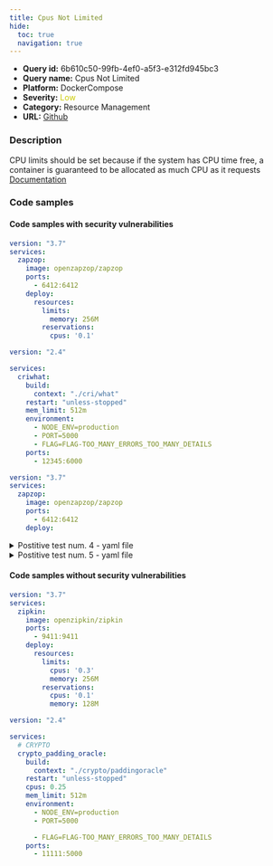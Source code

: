 ```yaml
---
title: Cpus Not Limited
hide:
  toc: true
  navigation: true
---
```


<style>
  .highlight .hll {
    background-color: #ff171742;
  }
  .md-content {
    max-width: 1100px;
    margin: 0 auto;
  }
</style>

-   **Query id:** 6b610c50-99fb-4ef0-a5f3-e312fd945bc3
-   **Query name:** Cpus Not Limited
-   **Platform:** DockerCompose
-   **Severity:** <span style="color:#CC0">Low</span>
-   **Category:** Resource Management
-   **URL:** [Github](https://github.com/Checkmarx/kics/tree/master/assets/queries/dockerCompose/cpus_not_limited)

### Description
CPU limits should be set because if the system has CPU time free, a container is guaranteed to be allocated as much CPU as it requests<br>
[Documentation](https://docs.docker.com/compose/compose-file/compose-file-v3/#resources)

### Code samples
#### Code samples with security vulnerabilities
```yaml title="Postitive test num. 1 - yaml file" hl_lines="9"
version: "3.7"
services:
  zapzop:
    image: openzapzop/zapzop
    ports:
      - 6412:6412
    deploy:
      resources:
        limits:
          memory: 256M
        reservations:
          cpus: '0.1'

```
```yaml title="Postitive test num. 2 - yaml file" hl_lines="4"
version: "2.4"

services:
  criwhat:
    build:
      context: "./cri/what"
    restart: "unless-stopped"
    mem_limit: 512m
    environment:
      - NODE_ENV=production
      - PORT=5000
      - FLAG=FLAG-TOO_MANY_ERRORS_TOO_MANY_DETAILS
    ports:
      - 12345:6000

```
```yaml title="Postitive test num. 3 - yaml file" hl_lines="3 7"
version: "3.7"
services:
  zapzop:
    image: openzapzop/zapzop
    ports:
      - 6412:6412
    deploy:

```
<details><summary>Postitive test num. 4 - yaml file</summary>

```yaml hl_lines="5"
version: "3.9"
services:
  redis:
    image: redis:alpine
    deploy:
      restart_policy:
        condition: on-failure
        delay: 5s
        max_attempts: 3
        window: 120s

```
</details>
<details><summary>Postitive test num. 5 - yaml file</summary>

```yaml hl_lines="8"
version: "3.7"
services:
  zapzop:
    image: openzapzop/zapzop
    ports:
      - 6412:6412
    deploy:
      resources:
        reservations:
          cpus: '0.1'
          memory: 128M

```
</details>


#### Code samples without security vulnerabilities
```yaml title="Negative test num. 1 - yaml file"
version: "3.7"
services:
  zipkin:
    image: openzipkin/zipkin
    ports:
      - 9411:9411
    deploy:
      resources:
        limits:
          cpus: '0.3'
          memory: 256M
        reservations:
          cpus: '0.1'
          memory: 128M

```
```yaml title="Negative test num. 2 - yaml file"
version: "2.4"

services:
  # CRYPTO
  crypto_padding_oracle:
    build:
      context: "./crypto/paddingoracle"
    restart: "unless-stopped"
    cpus: 0.25
    mem_limit: 512m
    environment:
      - NODE_ENV=production
      - PORT=5000

      - FLAG=FLAG-TOO_MANY_ERRORS_TOO_MANY_DETAILS
    ports:
      - 11111:5000

```
